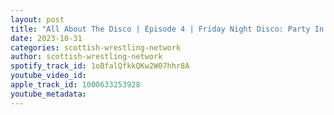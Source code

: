 ```yaml
---
layout: post
title: "All About The Disco | Episode 4 | Friday Night Disco: Party In Porty Preview"
date: 2023-10-31
categories: scottish-wrestling-network
author: scottish-wrestling-network
spotify_track_id: 1oBfalQfkkQKw2W07hhr8A
youtube_video_id: 
apple_track_id: 1000633253928
youtube_metadata: 
---
```


